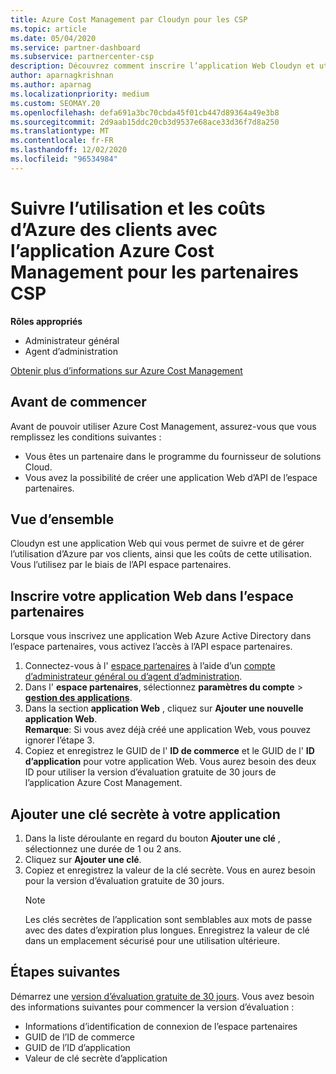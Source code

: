 ```yaml
---
title: Azure Cost Management par Cloudyn pour les CSP
ms.topic: article
ms.date: 05/04/2020
ms.service: partner-dashboard
ms.subservice: partnercenter-csp
description: Découvrez comment inscrire l’application Web Cloudyn et utiliser une clé secrète pour celle-ci dans l’espace partenaires afin de pouvoir utiliser l’application pour suivre l’utilisation et les coûts d’Azure du client.
author: aparnagkrishnan
ms.author: aparnag
ms.localizationpriority: medium
ms.custom: SEOMAY.20
ms.openlocfilehash: defa691a3bc70cbda45f01cb447d89364a49e3b8
ms.sourcegitcommit: 2d9aab15ddc20cb3d9537e68ace33d36f7d8a250
ms.translationtype: MT
ms.contentlocale: fr-FR
ms.lasthandoff: 12/02/2020
ms.locfileid: "96534984"
---
```

# <a name="track-customer-azure-usage-and-costs-with-the-azure-cost-management-app-for-csp-partners"></a>Suivre l’utilisation et les coûts d’Azure des clients avec l’application Azure Cost Management pour les partenaires CSP  

**Rôles appropriés**

- Administrateur général
- Agent d’administration

[Obtenir plus d’informations sur Azure Cost Management](https://go.microsoft.com/fwlink/p/?linkid=857893)

## <a name="before-you-begin"></a>Avant de commencer
Avant de pouvoir utiliser Azure Cost Management, assurez-vous que vous remplissez les conditions suivantes :

- Vous êtes un partenaire dans le programme du fournisseur de solutions Cloud.
- Vous avez la possibilité de créer une application Web d’API de l’espace partenaires.

## <a name="overview"></a>Vue d’ensemble

Cloudyn est une application Web qui vous permet de suivre et de gérer l’utilisation d’Azure par vos clients, ainsi que les coûts de cette utilisation. Vous l’utilisez par le biais de l’API espace partenaires.

## <a name="register-your-web-app-in-the-partner-center"></a>Inscrire votre application Web dans l’espace partenaires
Lorsque vous inscrivez une application Web Azure Active Directory dans l’espace partenaires, vous activez l’accès à l’API espace partenaires. 
1.  Connectez-vous à l' [espace partenaires](https://partnercenter.microsoft.com/pcv/dashboard/overview) à l’aide d’un [compte d’administrateur général ou d’agent d’administration](create-user-accounts-and-set-permissions.md).
2.  Dans l' **espace partenaires**, sélectionnez **paramètres du compte** &gt; **[gestion des applications](https://partnercenter.microsoft.com/pcv/apiintegration/appmanagement)**.
3.  Dans la section **application Web** , cliquez sur **Ajouter une nouvelle application Web**.
<br> **Remarque**: Si vous avez déjà créé une application Web, vous pouvez ignorer l’étape 3.
4.  Copiez et enregistrez le GUID de l' **ID de commerce** et le GUID de l' **ID d’application** pour votre application Web. Vous aurez besoin des deux ID pour utiliser la version d’évaluation gratuite de 30 jours de l’application Azure Cost Management.

## <a name="add-a-secret-key-to-your-app"></a>Ajouter une clé secrète à votre application
1. Dans la liste déroulante en regard du bouton **Ajouter une clé** , sélectionnez une durée de 1 ou 2 ans.
2. Cliquez sur **Ajouter une clé**. 
3. Copiez et enregistrez la valeur de la clé secrète. Vous en aurez besoin pour la version d’évaluation gratuite de 30 jours.<br>
   > [!NOTE]  
   > Les clés secrètes de l’application sont semblables aux mots de passe avec des dates d’expiration plus longues. Enregistrez la valeur de clé dans un emplacement sécurisé pour une utilisation ultérieure.

## <a name="next-steps"></a>Étapes suivantes
Démarrez une [version d’évaluation gratuite de 30 jours](https://go.microsoft.com/fwlink/?linkid=857895).
Vous avez besoin des informations suivantes pour commencer la version d’évaluation :
- Informations d’identification de connexion de l’espace partenaires
- GUID de l’ID de commerce
- GUID de l’ID d’application
- Valeur de clé secrète d’application
